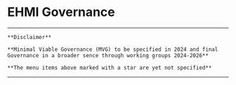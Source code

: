 # EHMI Governance

***

    **Disclaimer** 
    
    **Minimal Viable Governance (MVG) to be specified in 2024 and final Governance in a broader sence through working groups 2024-2026**

    **The menu items above marked with a star are yet not specified**
 ***

